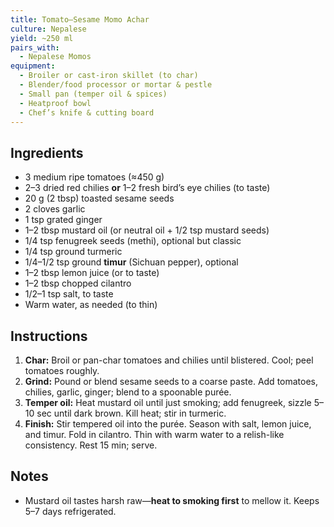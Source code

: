 ```yaml
---
title: Tomato–Sesame Momo Achar
culture: Nepalese
yield: ~250 ml
pairs_with:
  - Nepalese Momos
equipment:
  - Broiler or cast-iron skillet (to char)
  - Blender/food processor or mortar & pestle
  - Small pan (temper oil & spices)
  - Heatproof bowl
  - Chef’s knife & cutting board
---
```


## Ingredients
- 3 medium ripe tomatoes (≈450 g)
- 2–3 dried red chilies **or** 1–2 fresh bird’s eye chilies (to taste)
- 20 g (2 tbsp) toasted sesame seeds
- 2 cloves garlic
- 1 tsp grated ginger
- 1–2 tbsp mustard oil (or neutral oil + 1/2 tsp mustard seeds)
- 1/4 tsp fenugreek seeds (methi), optional but classic
- 1/4 tsp ground turmeric
- 1/4–1/2 tsp ground **timur** (Sichuan pepper), optional
- 1–2 tbsp lemon juice (or to taste)
- 1–2 tbsp chopped cilantro
- 1/2–1 tsp salt, to taste
- Warm water, as needed (to thin)

## Instructions
1. **Char:** Broil or pan-char tomatoes and chilies until blistered. Cool; peel tomatoes roughly.
2. **Grind:** Pound or blend sesame seeds to a coarse paste. Add tomatoes, chilies, garlic, ginger; blend to a spoonable purée.
3. **Temper oil:** Heat mustard oil until just smoking; add fenugreek, sizzle 5–10 sec until dark brown. Kill heat; stir in turmeric.
4. **Finish:** Stir tempered oil into the purée. Season with salt, lemon juice, and timur. Fold in cilantro. Thin with warm water to a relish-like consistency. Rest 15 min; serve.

## Notes
- Mustard oil tastes harsh raw—**heat to smoking first** to mellow it. Keeps 5–7 days refrigerated.
